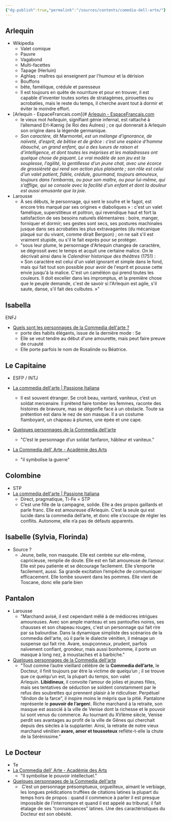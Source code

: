 ```yaml
---
{"dg-publish":true,"permalink":"/sources/contents/comedia-dell-arte/"}
---
```



## Arlequin
- Wikipedia 
	- Valet comique
	- Pauvre
	- Vagabond
	- Multi-facettes
	- Tapage (Herluin)
	- Aghlaq : maîtres qui enseignent par l'humour et la dérision
	- Bouffons
	- bête, famélique, crédule et paresseux
	- Il est toujours en quête de nourriture et pour en trouver, il est capable d'inventer toutes sortes de stratagèmes, pirouettes ou acrobaties, mais le reste du temps, il cherche avant tout à dormir et éviter le moindre effort.
- [Arlequin - EspaceFrancais.com](# [Arlequin - EspaceFrancais.com](https://www.espacefrancais.com/arlequin/)
	- le vieux mot *hellequin*, signifiant génie infernal, est rattaché à l’allemand Erl-Kœnig (le Roi des Aulnes) ; ce qui donnerait à Arlequin son origine dans la légende germanique.
	- *Son caractère,* dit Marmontel, *est un mélange d’ignorance, de naïveté, d’esprit, de bêtise et de grâce : c’est une espèce d’homme ébauché, un grand enfant, qui a des lueurs de raison et d’intelligence, et dont toutes les méprises et les maladresses ont quelque chose de piquant. Le vrai modèle de son jeu est la souplesse, l’agilité, la gentillesse d’un jeune chat, avec une écorce de grossièreté qui rend son action plus plaisante ; son rôle est celui d’un valet patient, fidèle, crédule, gourmand, toujours amoureux, toujours dans l’embarras, ou pour son maître, ou pour lui-même, qui s’afflige, qui se console avec la facilité d’un enfant et dont la douleur est aussi amusante que la joie*.
- Larousse
	- À ses débuts, le personnage, qui sent le soufre et le fagot, est encore très marqué par ses origines « diaboliques » : c'est un valet famélique, superstitieux et poltron, qui revendique haut et fort la satisfaction de ses besoins naturels élémentaires : boire, manger, forniquer et dormir; ses gestes sont secs, ses postures machinales jusque dans ses acrobaties les plus extravagantes (du mécanique plaqué sur du vivant, comme dirait Bergson) ; on ne sait s'il est vraiment stupide, ou s'il le fait exprès pour se protéger.
	- "sous leur plume, le personnage d'Arlequin changea de caractère, se dégrossit avec le temps et acquit une certaine malice. On le décrivait ainsi dans le _Calendrier historique des théâtres_ (1751) : « Son caractère est celui d'un valet ignorant et simple dans le fond, mais qui fait tout son possible pour avoir de l'esprit et pousse cette envie jusqu'à la malice. C'est un caméléon qui prend toutes les couleurs. Il doit exceller dans les impromptus, et la première chose que le peuple demande, c'est de savoir si l'Arlequin est agile, s'il saute, danse, s'il fait des culbutes. »"


## Isabella
ENFJ
- [Quels sont les personnages de la Commedia dell'arte ?](https://arts.toutcomment.com/article/quels-sont-les-personnages-de-la-commedia-dell-arte-6989.html)
	- porte des habits élégants, issue de la dernière mode : Se
	-  Elle se veut tendre au début d'une amourette, mais peut faire preuve de cruauté 
	- Elle porte parfois le nom de Rosalinde ou Béatrice.

## Le Capitaine
- ESFP / INTJ
- [La commedia dell'arte | Passione Italiana](https://www.passione-italiana.fr/commedia-dell-arte)
	- Il est souvent étranger. Se croit beau, vantard, vaniteux, c’est un soldat mercenaire. Il prétend faire tomber les femmes, raconte des histoires de bravoure, mas se dégonfle face à un obstacle. Toute sa prétention est dans le nez de son masque. Il a un costume flamboyant, un chapeau à plumes, une épée et une cape.
- [Quelques personnages de la Commedia dell'arte](https://www.culturellement.fr/quelques-personnages-de-la-commedia-dellarte/)
	- "C’est le personnage d’un soldat fanfaron, hâbleur et vaniteux."

- [La Commedia dell' Arte - Académie des Arts](http://academiedesarts-labrede.fr/index.php/2020/10/27/la-commedia-dell-arte/)
	- "il symbolise la guerre"
## Colombine
- STP 
- [La commedia dell'arte | Passione Italiana](https://www.passione-italiana.fr/commedia-dell-arte)
	- Direct, pragmatique, Ti-Fe = STP
	- C’est une fille de la campagne, solide. Elle a des propos gaillards et parle franc. Elle est amoureuse d’Arlequin. C’est la seule qui est lucide dans la commedia dell’arte, et donc elle s’occupe de régler les conflits. Autonome, elle n’a pas de défauts apparents.

## Isabelle (Sylvia, Florinda)
- Source ?
	- Jeune, belle, non masquée. Elle est centrée sur elle-même, capricieuse, remplie de doute. Elle est en fait amoureuse de l’amour. Elle est peu patiente et se décourage facilement. Elle s’emporte facilement, aussi. Sa grande excitation l’empêche de communiquer efficacement. Elle tombe souvent dans les pommes. Elle vient de Toscane, donc elle parle bien

## Pantalon
- Larousse
	- "Marchand avisé, il est cependant mêlé à de médiocres intrigues amoureuses. Avec son ample manteau et ses pantoufles noires, ses chausses et son chapeau rouges, c'est un personnage qui fait rire par sa balourdise. Dans la dynamique simpliste des scénarios de la commedia dell'arte, où il parle le dialecte vénitien, il ménage un suspense qui fait rire. Avare, soupçonneux, prudent, parfois naïvement confiant, grondeur, mais aussi bonhomme, il porte un masque à long nez, à moustaches et à barbiche."
- [Quelques personnages de la Commedia dell'arte](https://www.culturellement.fr/quelques-personnages-de-la-commedia-dellarte/)
	- "Tout comme l’autre vieillard célèbre de la **Commedia dell’arte**, le Docteur, il finit toujours par être la victime de quelqu’un ; il se trouve que ce quelqu’un est, la plupart du temps, son valet Arlequin. **Libidineux**, il convoite l’amour de jolies et jeunes filles, mais ses tentatives de séduction se soldent constamment par le refus des soubrettes qui prennent plaisir à le ridiculiser. Perpétuel “dindon de la farce”, il inspire moins le mépris que la pitié.  Pantalone représente le **pouvoir de l’argen**t. Riche marchand à la retraite, son masque est associé à la ville de Venise dont la richesse et le pouvoir lui sont venus du commerce. Au tournant du XVIème siècle, Venise perdit ses avantages au profit de la ville de Gênes qui cherchait depuis des siècles à la supplanter. Ainsi, la retraite de notre vieux marchand vénitien **avare, amer et tousseteux** reflète-t-elle la chute de la Sérénissime."

## Le Docteur
- Te
- [La Commedia dell' Arte - Académie des Arts](http://academiedesarts-labrede.fr/index.php/2020/10/27/la-commedia-dell-arte/)
	- "Il symbolise le pouvoir intellectuel."
- [Quelques personnages de la Commedia dell'arte](https://www.culturellement.fr/quelques-personnages-de-la-commedia-dellarte/)
	-  C’est un personnage présomptueux, orgueilleux, aimant le verbiage, les longues prédications truffées de citations latines la plupart du temps hors de propos : quand il commence à parler il est presque impossible de l’interrompre et quand il est appelé au tribunal, il fait étalage de ses “connaissances” latines. Une des caractéristiques du Docteur est son obésité.